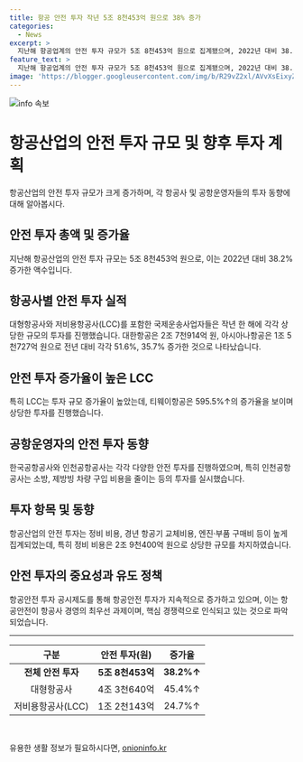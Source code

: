 ```yaml
---
title: 항공 안전 투자 작년 5조 8천453억 원으로 38% 증가
categories:
  - News
excerpt: >
  지난해 항공업계의 안전 투자 규모가 5조 8천453억 원으로 집계됐으며, 2022년 대비 38.2% 증가했습니다. 대부분의 항공사가 투자를 증가시켰고, LCC는 특히 높은 성장을 보였습니다. 정비 비용, 경년 항공기 교체비용 등이 주요 투자 항목으로 나타났으며, 안전 투자 공시제도 운영으로 항공안전 투자가 계속 증가하고 있는 상황입니다.
feature_text: >
  지난해 항공업계의 안전 투자 규모가 5조 8천453억 원으로 집계됐으며, 2022년 대비 38.2% 증가했습니다. 대부분의 항공사가 투자를 증가시켰고, LCC는 특히 높은 성장을 보였습니다. 정비 비용, 경년 항공기 교체비용 등이 주요 투자 항목으로 나타났으며, 안전 투자 공시제도 운영으로 항공안전 투자가 계속 증가하고 있는 상황입니다.
image: 'https://blogger.googleusercontent.com/img/b/R29vZ2xl/AVvXsEixyZcFfHzMRdzZMjFBmAUKJYCLCGyLL1o632UiGVXcaFdKo_bkvkuCioo0uUKlGfBVcT3P84aROyZIXSBEx3Aw5nCQ3pTgDom1WDC4m8eifvWiAmWEEVb4x6G_l8C0QH225ldMjyaFvpxGEBGNO37VmDTDMHGhJPq73UglMfDca1-0aw/s1600/blogspot.png'
---
```


<p><img src="https://blogger.googleusercontent.com/img/b/R29vZ2xl/AVvXsEixyZcFfHzMRdzZMjFBmAUKJYCLCGyLL1o632UiGVXcaFdKo_bkvkuCioo0uUKlGfBVcT3P84aROyZIXSBEx3Aw5nCQ3pTgDom1WDC4m8eifvWiAmWEEVb4x6G_l8C0QH225ldMjyaFvpxGEBGNO37VmDTDMHGhJPq73UglMfDca1-0aw/s1600/blogspot.png" alt="info 속보" /></p>

<h1>항공산업의 안전 투자 규모 및 향후 투자 계획</h1>

<p data-ke-size="size16">항공산업의 안전 투자 규모가 크게 증가하며, 각 항공사 및 공항운영자들의 투자 동향에 대해 알아봅시다.</p>

<h2>안전 투자 총액 및 증가율</h2>

<p>지난해 항공산업의 안전 투자 규모는 5조 8천453억 원으로, 이는 2022년 대비 38.2% 증가한 액수입니다.</p>

<h2>항공사별 안전 투자 실적</h2>

<p>대형항공사와 저비용항공사(LCC)를 포함한 국제운송사업자들은 작년 한 해에 각각 상당한 규모의 투자를 진행했습니다. 대한항공은 2조 7천914억 원, 아시아나항공은 1조 5천727억 원으로 전년 대비 각각 51.6%, 35.7% 증가한 것으로 나타났습니다.</p>

<h2>안전 투자 증가율이 높은 LCC</h2>

<p>특히 LCC는 투자 규모 증가율이 높았는데, 티웨이항공은 595.5%↑의 증가율을 보이며 상당한 투자를 진행했습니다.</p>

<h2>공항운영자의 안전 투자 동향</h2>

<p>한국공항공사와 인천공항공사는 각각 다양한 안전 투자를 진행하였으며, 특히 인천공항공사는 소방, 제방빙 차량 구입 비용을 줄이는 등의 투자를 실시했습니다.</p>

<h2>투자 항목 및 동향</h2>

<p>항공산업의 안전 투자는 정비 비용, 경년 항공기 교체비용, 엔진·부품 구매비 등이 높게 집계되었는데, 특히 정비 비용은 2조 9천400억 원으로 상당한 규모를 차지하였습니다.</p>

<h2>안전 투자의 중요성과 유도 정책</h2>

<p>항공안전 투자 공시제도를 통해 항공안전 투자가 지속적으로 증가하고 있으며, 이는 항공안전이 항공사 경영의 최우선 과제이며, 핵심 경쟁력으로 인식되고 있는 것으로 파악되었습니다.</p>

<hr>

<table>
<thead>
<tr>
<th style="text-align: center;">구분</th>
<th style="text-align: center;">안전 투자(원)</th>
<th style="text-align: center;">증가율</th>
</tr>
</thead>
<tbody>
<tr>
<td style="text-align: center;"><b>전체 안전 투자</b></td>
<td style="text-align: center;"><b>5조 8천453억</b></td>
<td style="text-align: center;"><b>38.2%↑</b></td>
</tr>
<tr>
<td style="text-align: center;">대형항공사</td>
<td style="text-align: center;">4조 3천640억</td>
<td style="text-align: center;">45.4%↑</td>
</tr>
<tr>
<td style="text-align: center;">저비용항공사(LCC)</td>
<td style="text-align: center;">1조 2천143억</td>
<td style="text-align: center;">24.7%↑</td>
</tr>
</tbody>
</table>

<p data-ke-size="size16">&nbsp;</p>
유용한 생활 정보가 필요하시다면, <a href="https://onioninfo.kr" rel="dofollow">onioninfo.kr</a>


